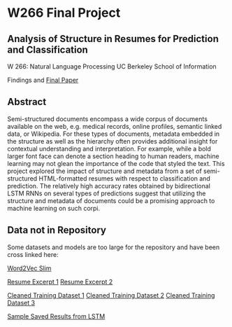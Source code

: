 # W266 Final Project 

## Analysis of Structure in Resumes for Prediction and Classification

W 266: Natural Language Processing
UC Berkeley School of Information

Findings and [Final Paper](ResumeStructureLSTM.pdf)

## Abstract

Semi-structured documents encompass a wide corpus of documents available on the web, e.g. medical records, online profiles, semantic linked data, or Wikipedia. For these types of documents, metadata embedded in the structure as well as the hierarchy often provides additional insight for contextual understanding and interpretation. For example, while a bold larger font face can denote a section heading to human readers, machine learning may not glean the importance of the code that styled the text. This project explored the impact of structure and metadata from a set of semi-structured HTML-formatted resumes with respect to classification and prediction. The relatively high accuracy rates obtained by bidirectional LSTM RNNs on several types of predictions suggest that utilizing the structure and metadata of documents could be a promising approach to machine learning on such corpi.

## Data not in Repository

Some datasets and models are too large for the repository and have been cross linked here:

[Word2Vec Slim](https://github.com/eyaler/word2vec-slim)

[Resume Excerpt 1](https://s3-us-west-2.amazonaws.com/sophiaxcui.com/data/resume-nlp/indeed_com-job_deduped_n_merged_20170315_201357376193103.xml)
[Resume Excerpt 2](https://s3-us-west-2.amazonaws.com/sophiaxcui.com/data/resume-nlp/indeed_com-job_deduped_n_merged_20170315_201536923698467.xml)

[Cleaned Training Dataset 1](https://s3-us-west-2.amazonaws.com/sophiaxcui.com/data/resume-nlp/train_2_xml.p)
[Cleaned Training Dataset 2](https://s3-us-west-2.amazonaws.com/sophiaxcui.com/data/resume-nlp/train_3_xml.p)
[Cleaned Training Dataset 3](https://s3-us-west-2.amazonaws.com/sophiaxcui.com/data/resume-nlp/train_4_xml.p)

[Sample Saved Results from LSTM](https://s3-us-west-2.amazonaws.com/sophiaxcui.com/data/resume-nlp/results_LSTM_years.p) 
